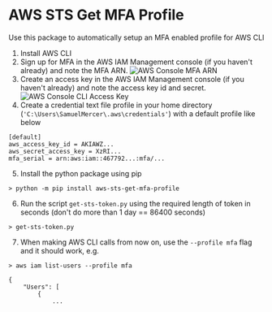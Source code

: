 # AWS STS Get MFA Profile
Use this package to automatically setup an MFA enabled profile for AWS CLI

1. Install AWS CLI 
2. Sign up for MFA in the AWS IAM Management console (if you haven't already) and note the MFA ARN.
![AWS Console MFA ARN](./mfa-arn.png)
3. Create an access key in the AWS IAM Management console (if you haven't already) and note the access key id and secret.
![AWS Console CLI Access Key](./access-key-cli.png)
4. Create a credential text file profile in your home directory (`'C:\Users\SamuelMercer\.aws\credentials'`) with a default profile like below
```
[default]
aws_access_key_id = AKIAWZ...
aws_secret_access_key = XzRI...
mfa_serial = arn:aws:iam::467792...:mfa/...
```
5. Install the python package using pip
```
> python -m pip install aws-sts-get-mfa-profile
```
6. Run the script `get-sts-token.py` using the required length of token in seconds (don't do more than 1 day == 86400 seconds)
```
> get-sts-token.py
```

7. When making AWS CLI calls from now on, use the `--profile mfa` flag and it should work, e.g. 
```
> aws iam list-users --profile mfa

{
    "Users": [
        {
            ...
```


